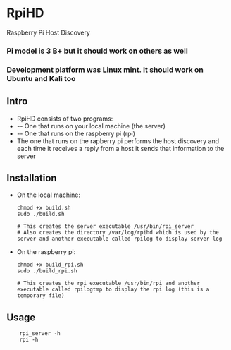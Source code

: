 # RpiHD

Raspberry Pi Host Discovery
### Pi model is 3 B+ but it should work on others as well
### Development platform was Linux mint. It should work on Ubuntu and Kali too

## Intro
* RpiHD consists of two programs:
* -- One that runs on your local machine (the server)
* -- One that runs on the raspberry pi (rpi)
* The one that runs on the rapberry pi performs the host discovery and each time it receives a reply from a host it sends that information to the server

## Installation

* On the local machine:
    ```
    chmod +x build.sh
    sudo ./build.sh
        
    # This creates the server executable /usr/bin/rpi_server
    # Also creates the directory /var/log/rpihd which is used by the server and another executable called rpilog to display server log
    ```

* On the raspberry pi:
    ```
    chmod +x build_rpi.sh
    sudo ./build_rpi.sh

    # This creates the rpi executable /usr/bin/rpi and another executable called rpilogtmp to display the rpi log (this is a temporary file)
    ```

## Usage

```
    rpi_server -h
    rpi -h
```
